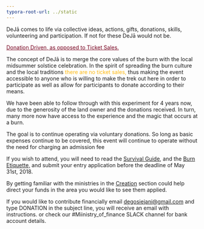 ```yaml
---
typora-root-url: ../static
---
```


DeJā comes to life via collective ideas, actions, gifts, donations, skills, volunteering and participation. If not for these DeJā would not be.

<span style="color:#77011e;"><u>Donation Driven, as opposed to Ticket Sales.</u></span>

The concept of DeJā is to merge the core values of the burn with the local midsummer solstice celebration.   In the spirit of spreading the burn culture and the local traditions <span style="color:#fdb913;">there are no ticket sales,</span> thus making the event accessible to anyone who is willing to make the trek out here in order to participate as well as allow for participants to donate according to their means.

We have been able to follow through with this experiment for 4 years now, due to the generosity of the land owner and the donations received.   In turn, many more now have access to the experience and the magic that occurs at a burn.

The goal is to continue operating via voluntary donations.  So long as basic expenses continue to be covered,  this event will continue to operate without the need for charging an admission fee

If you wish to attend,  you will need to read the [Survival Guide](https://dejā.lv/en/survival-guide), and the [Burn Etiquette,](https://dejā.lv/en/burn-etiquette/the-code-of-the-republic)  and submit your entry application before the deadline of May 31st, 2018.

By getting familiar with the ministries in the [Creation](https://dejā.lv/en/creation/volunteering) section could help direct your funds in the area you would like to see them applied.

If you would like to contribute financially email degosiejani@gmail.com and type DONATION in the subject line, you will receive an email with instructions. or check our #Miinistry_of_finance SLACK channel for bank account details. 



